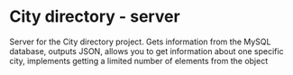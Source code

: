 # City directory - server

Server for the City directory project.
Gets information from the MySQL database, outputs JSON, allows you to get information about one specific city, implements getting a limited number of elements from the object
